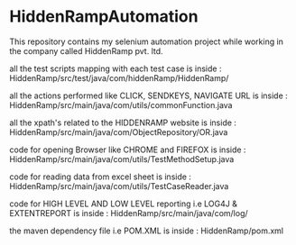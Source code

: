 # HiddenRampAutomation
This repository contains my selenium automation project while working in the company called HiddenRamp pvt. ltd.

all the test scripts mapping with each test case is inside :
HiddenRamp/src/test/java/com/hiddenRamp/HiddenRamp/

all the actions performed like CLICK, SENDKEYS, NAVIGATE URL is inside :
HiddenRamp/src/main/java/com/utils/commonFunction.java

all the xpath's related to the HIDDENRAMP website is inside :
HiddenRamp/src/main/java/com/ObjectRepository/OR.java

code for opening Browser like CHROME and FIREFOX is inside :
HiddenRamp/src/main/java/com/utils/TestMethodSetup.java

code for reading data from excel sheet is inside :
HiddenRamp/src/main/java/com/utils/TestCaseReader.java

code for HIGH LEVEL AND LOW LEVEL reporting i.e LOG4J & EXTENTREPORT is inside :
HiddenRamp/src/main/java/com/log/

the maven dependency file i.e POM.XML is inside :
HiddenRamp/pom.xml
